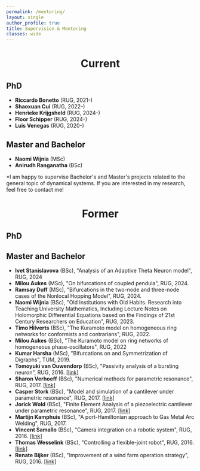 ```yaml
---
permalink: /mentoring/
layout: single
author_profile: true
title: Supervision & Mentoring
classes: wide
---
```


<h1 style="text-align: center;">Current</h1>


## PhD

* **Riccardo Bonetto** (RUG, 2021-)
* **Shaoxuan Cui** (RUG, 2022-)
* **Henrieke Krijgsheld** (RUG, 2024-)
* **Floor Schipper** (RUG, 2024-)
* **Luis Venegas** (RUG, 2020-)

## Master and Bachelor

* **Naomi Wijnia** (MSc)
* **Anirudh Ranganatha** (BSc)

*I am happy to supervise Bachelor's and Master's projects related to the general topic of dynamical systems. 
If you are interested in my research, feel free to contact me!

<h1 style="text-align: center;">Former</h1>

## PhD

## Master and Bachelor

* **Ivet Stanislavova** (BSc), "Analysis of an Adaptive Theta Neuron model", RUG, 2024
* **Milou Aukes** (MSc), "On bifurcations of coupled pendula", RUG, 2024.
* **Ramsay Duff** (MSc), "Bifurcations in the two-node and three-node cases of the Nonlocal Hopping Model", RUG, 2024.
* **Naomi Wijnia** (BSc), "Old Institutions with Old Habits. Research into Teaching University Mathematics, Including Lecture Notes on Holomorphic Differential Equations based on the Findings of 21st Century Researchers on Education", RUG, 2023.
* **Timo Hilverts** (BSc), "The Kuramoto model on homogeneous ring networks for conformists and contrarians", RUG, 2022.
* **Milou Aukes** (BSc), "The Kuramoto model on ring networks of homogeneous phase-oscillators", RUG, 2022
* **Kumar Harsha** (MSc), "Bifurcations on and Symmetrization of Digraphs", TUM, 2019. 
* **Tomoyuki van Ouwendorp** (BSc), "Passivity analysis of a bursting neuron", RUG, 2016. [[link]](https://fse.studenttheses.ub.rug.nl/15298/)
* **Sharon Verhoeff** (BSc), "Numerical methods for parametric resonance", RUG, 2017. [[link]](https://fse.studenttheses.ub.rug.nl/15299/)
* **Casper Stork** (BSc), "Model and simulation of a cantilever under parametric resonance", RUG, 2017. [[link]](https://fse.studenttheses.ub.rug.nl/15346/)
* **Jorick Wold** (BSc), "Finite Element Analysis of a piezoelectric cantilever under parametric resonance", RUG, 2017. [[link]](https://fse.studenttheses.ub.rug.nl/15678/)
* **Martijn Kamphuis** (BSc), "A port-Hamiltonian approach to Gas Metal Arc Welding", RUG, 2017. 
* **Vincent Samallo** (BSc), "Camera integration on a robotic system", RUG, 2016. [[link]](https://fse.studenttheses.ub.rug.nl/13997/)
* **Thomas Wesselink** (BSc), "Controlling a flexible-joint robot", RUG, 2016. [[link]](https://fse.studenttheses.ub.rug.nl/13928/)
* **Renate Bijker** (BSc), "Improvement of a wind farm operation strategy", RUG, 2016. [[link]](https://fse.studenttheses.ub.rug.nl/13909/)
